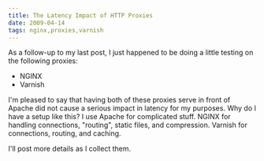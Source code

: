```yaml
---
title: The Latency Impact of HTTP Proxies
date: 2009-04-14
tags: nginx,proxies,varnish
---
```

As a follow-up to my last post, I just happened to be doing a little testing on the following proxies:

<ul><li>NGINX</li><li>Varnish</li></ul>

I'm pleased to say that having both of these proxies serve in front of Apache did not cause a serious impact in latency for my purposes. Why do I have a setup like this? I use Apache for complicated stuff. NGINX for handling connections, "routing", static files, and compression. Varnish for connections, routing, and caching.

I'll post more details as I collect them.

